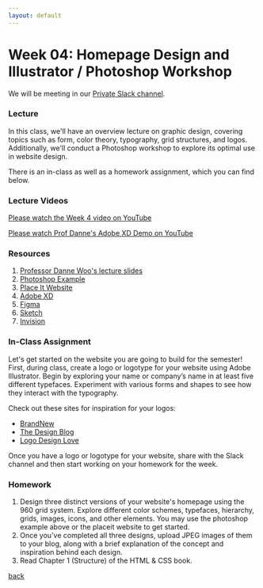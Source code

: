 ```yaml
---
layout: default
---
```


# Week 04: Homepage Design and Illustrator / Photoshop Workshop

We will be meeting in our [Private Slack channel](https://join.slack.com/t/qc-design/shared_invite/zt-2pp65669v-dFXbGUpIfD_jHjGZEX~S0A).

### Lecture

In this class, we'll have an overview lecture on graphic design, covering topics such as form, color theory, typography, grid structures, and logos. Additionally, we'll conduct a Photoshop workshop to explore its optimal use in website design.

There is an in-class as well as a homework assignment, which you can find below.

### Lecture Videos

[Please watch the Week 4 video on YouTube](https://youtu.be/IYNUCSevrzc?si=Y9Ehu42BVbh4rl8x)

[Please watch Prof Danne's Adobe XD Demo on YouTube](https://youtu.be/JeXMw6HZTCo?si=Im6HkQO3DsvIGDBW)

### Resources
1. [Professor Danne Woo's lecture slides](https://teaching-files.s3.us-east-2.amazonaws.com/webdesign/Week04/webdesign_week04_spring16.pdf)
2. [Photoshop Example](https://teaching-files.s3.us-east-2.amazonaws.com/webdesign/Week04/960_grid_16_col.psd)
3. [Place It Website](https://placeit.net/)
4. [Adobe XD](https://www.adobe.com/products/xd.html)
5. [Figma](https://www.figma.com/)
6. [Sketch](https://www.sketch.com/)
7. [Invision](https://www.invisionapp.com/)

### In-Class Assignment
Let's get started on the website you are going to build for the semester! First, during class, create a logo or logotype for your website using Adobe Illustrator. Begin by exploring your name or company’s name in at least five different typefaces. Experiment with various forms and shapes to see how they interact with the typography.

Check out these sites for inspiration for your logos:
- [BrandNew](http://www.underconsideration.com/brandnew)
- [The Design Blog](http://thedsgnblog.com/)
- [Logo Design Love](http://www.logodesignlove.com/)

Once you have a logo or logotype for your website, share with the Slack channel and then start working on your homework for the week.

### Homework
1. Design three distinct versions of your website's homepage using the 960 grid system. Explore different color schemes, typefaces, hierarchy, grids, images, icons, and other elements. You may use the photoshop example above or the placeit website to get started.
2. Once you've completed all three designs, upload JPEG images of them to your blog, along with a brief explanation of the concept and inspiration behind each design.
3. Read Chapter 1 (Structure) of the HTML & CSS book.

[back](./)

